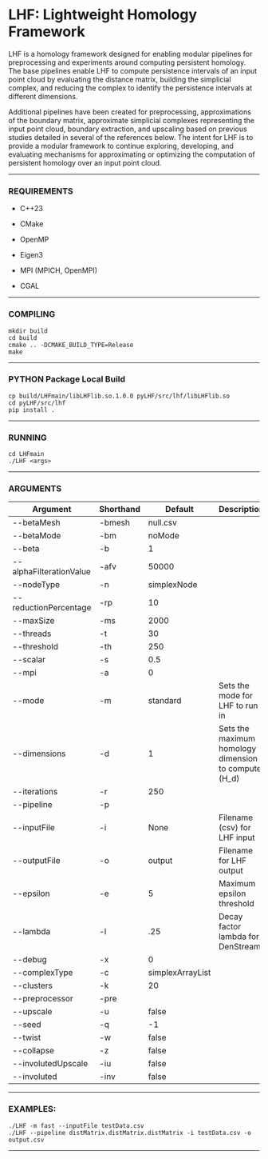 # LHF: Lightweight Homology Framework

LHF is a homology framework designed for enabling modular pipelines for preprocessing and experiments around computing persistent homology. The base pipelines enable LHF to compute persistence intervals of an input point cloud by evaluating the distance matrix, building the simplicial complex, and reducing the complex to identify the persistence intervals at different dimensions. 

Additional pipelines have been created for preprocessing, approximations of the boundary matrix, approximate simplicial complexes representing the input point cloud, boundary extraction, and upscaling based on previous studies detailed in several of the references below. The intent for LHF is to provide a modular framework to continue exploring, developing, and evaluating mechanisms for approximating or optimizing the computation of persistent homology over an input point cloud.

---

### REQUIREMENTS 

- C++23
  
- CMake

- OpenMP

- Eigen3

- MPI (MPICH, OpenMPI)

- CGAL

---
			  
### COMPILING 

```console
mkdir build
cd build
cmake .. -DCMAKE_BUILD_TYPE=Release
make
```
---

### PYTHON Package Local Build

```console
cp build/LHFmain/libLHFlib.so.1.0.0 pyLHF/src/lhf/libLHFlib.so
cd pyLHF/src/lhf
pip install .
```
---

###  RUNNING 

```console
cd LHFmain
./LHF <args>
```
---

### ARGUMENTS

 | Argument  | Shorthand | Default | Description | DataType
 | ------------- | ------------- | ------------- | ------------- | ------------- |
 | --betaMesh |-bmesh| null.csv| | |
 | --betaMode |-bm| noMode| | |
 | --beta |-b| 1| | `<int>`|
 | --alphaFilterationValue |-afv| 50000| | |
 | --nodeType |-n| simplexNode| | |
 | --reductionPercentage |-rp| 10| | |
 | --maxSize |-ms| 2000| | |
 | --threads |-t| 30| | `<int>`|
 | --threshold |-th| 250| | |
 | --scalar |-s| 0.5| | |
 | --mpi |-a| 0| | `<int>`|
 | --mode |-m| standard| Sets the mode for LHF to run in| (standard\|reduced\|upscale\|sw)|
 | --dimensions |-d| 1| Sets the maximum homology dimension to compute (H_d)| `<int>`|
 | --iterations |-r| 250| | `<int>`|
 | --pipeline |-p| | | |
 | --inputFile |-i| None| Filename (csv) for LHF input| `<filename>`|
 | --outputFile |-o| output| Filename for LHF output| `<filename>`|
 | --epsilon |-e| 5| Maximum epsilon threshold| `<float>`|
 | --lambda |-l| .25| Decay factor lambda for DenStream| |
 | --debug |-x| 0| | `<int(0\|1)>`|
 | --complexType |-c| simplexArrayList| | |
 | --clusters |-k| 20| | `<int>`|
 | --preprocessor |-pre| | | |
 | --upscale |-u| false| | `<bool>`|
 | --seed |-q| -1| | |
 | --twist |-w| false| | `<bool>`|
 | --collapse |-z| false| | `<bool>`|
 | --involutedUpscale |-iu| false| | `<bool>`|
 | --involuted| -inv| false| | `<bool>`|

---
 
### EXAMPLES:
```console
./LHF -m fast --inputFile testData.csv
./LHF --pipeline distMatrix.distMatrix.distMatrix -i testData.csv -o output.csv
```
---
